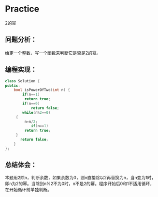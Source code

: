 # Practice
 2的幂
## 问题分析：
#### 
给定一个整数，写一个函数来判断它是否是2的幂。
## 编程实现：
```C++
class Solution {
public:
    bool isPowerOfTwo(int n) {
        if(n==1)
         return true;
        if(n==0)
            return false;
        while(n%2==0)
     {  
         n=n/2;
            if(n==1)
         return true;
     }
       return false; 
    }
};
```
## 总结体会：
本题用2除n，判断余数，如果余数为0，则n直接除以2再替换为n，当n变为1时，即n为2的幂。当除到n%2不为0时，n不是2的幂。程序开始后0和1不适用循环，在开始循环前单独判断。